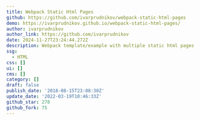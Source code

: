 ```yaml
---
title: Webpack Static Html Pages
github: https://github.com/ivarprudnikov/webpack-static-html-pages
demo: https://ivarprudnikov.github.io/webpack-static-html-pages/
author: ivarprudnikov
author_link: https://github.com/ivarprudnikov
date: 2024-11-27T23:24:44.272Z
description: Webpack template/example with multiple static html pages
ssg:
  - HTML
css: []
ui: []
cms: []
category: []
draft: false
publish_date: '2018-08-15T23:08:30Z'
update_date: '2022-03-19T10:46:33Z'
github_star: 278
github_fork: 75
---
```

